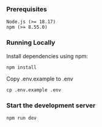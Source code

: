 ### Prerequisites

    Node.js (>= 18.17)
    npm (>= 8.55.0)

### Running Locally

Install dependencies using npm:

    npm install

Copy .env.example to .env

    cp .env.example .env

### Start the development server

    npm run dev
